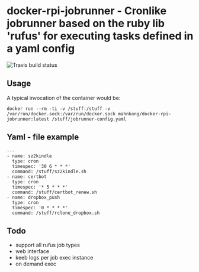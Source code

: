 # docker-rpi-jobrunner - Cronlike jobrunner based on the ruby lib 'rufus' for executing tasks defined in a yaml config
![Travis build status](https://api.travis-ci.org/mahnkong/docker-rpi-jobrunner.svg?branch=master)

## Usage

A typical invocation of the container would be:
```
docker run --rm -ti -v /stuff:/stuff -v /var/run/docker.sock:/var/run/docker.sock mahnkong/docker-rpi-jobrunner:latest /stuff/jobrunner-config.yaml
```

## Yaml - file example
```
---
- name: sz2kindle
  type: cron
  timespec: '30 6 * * *'
  command: /stuff/sz2kindle.sh
- name: certbot
  type: cron
  timespec: '* 5 * * *'
  command: /stuff/certbot_renew.sh
- name: dropbox_push
  type: cron
  timespec: '0 * * * *'
  command: /stuff/rclone_dropbox.sh
```

## Todo
 - support all rufus job types
 - web interface
 - keeb logs per job exec instance
 - on demand exec
